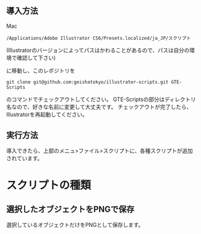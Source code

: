 #

## 導入方法

Mac

    /Applications/Adobe Illustrator CS6/Presets.localized/ja_JP/スクリプト

(Illustratorのバージョンによってパスはかわることがあるので、パスは自分の環境で確認して下さい)

に移動し、このレポジトリを

    git clone git@github.com:geishatokyo/illustrator-scripts.git GTE-Scripts
    
のコマンドでチェックアウトしてください。
GTE-Scriptsの部分はディレクトリ名なので、好きな名前に変更して大丈夫です。
チェックアウトが完了したら、Illustratorを再起動してください。

## 実行方法

導入できたら、上部のメニュ>ファイル>スクリプトに、各種スクリプトが追加されています。



# スクリプトの種類

## 選択したオブジェクトをPNGで保存

選択しているオブジェクトだけをPNGとして保存します。





